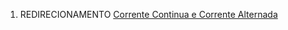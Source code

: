 1.  REDIRECIONAMENTO <a href="Corrente_Continua_e_Corrente_Alternada" class="wikilink" title="Corrente Continua e Corrente Alternada">Corrente Continua e Corrente Alternada</a>
